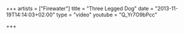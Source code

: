 +++
artists = ["Firewater"]
title = "Three Legged Dog"
date = "2013-11-19T14:14:03+02:00"
type = "video"
youtube = "Q_Yr7O9bPcc"

+++
